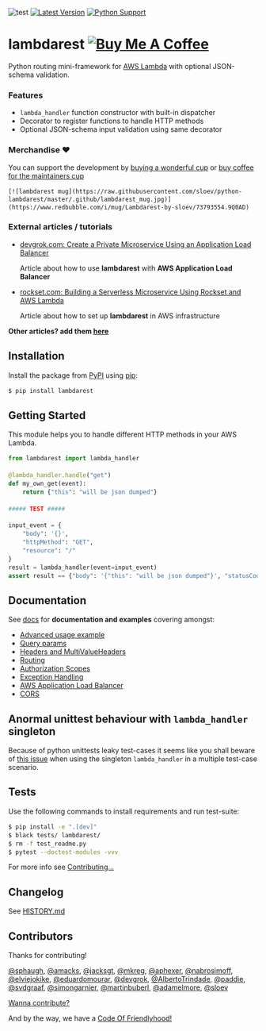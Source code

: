 ![test](https://github.com/sloev/python-lambdarest/actions/workflows/test.yml/badge.svg) [![Latest Version](https://img.shields.io/pypi/v/lambdarest.svg)](https://pypi.python.org/pypi/lambdarest) [![Python Support](https://img.shields.io/pypi/pyversions/lambdarest.svg)](https://pypi.python.org/pypi/lambdarest) 


# lambdarest  <a href="https://www.buymeacoffee.com/sloev" target="_blank"><img src="https://cdn.buymeacoffee.com/buttons/default-pink.png" alt="Buy Me A Coffee" height="51px" width="217px"></a>

Python routing mini-framework for [AWS Lambda](https://aws.amazon.com/lambda/) with optional JSON-schema validation.

### Features

* `lambda_handler` function constructor with built-in dispatcher
* Decorator to register functions to handle HTTP methods
* Optional JSON-schema input validation using same decorator

### Merchandise ❤️

You can support the development by [buying a wonderful cup](https://www.redbubble.com/i/mug/Lambdarest-by-sloev/73793554.9Q0AD) or [buy coffee for the maintainers cup](https://buymeacoffee.com/sloev)

    [![lambdarest mug](https://raw.githubusercontent.com/sloev/python-lambdarest/master/.github/lambdarest_mug.jpg)](https://www.redbubble.com/i/mug/Lambdarest-by-sloev/73793554.9Q0AD)

### External articles / tutorials

* [devgrok.com: Create a Private Microservice Using an Application Load Balancer](http://www.devgrok.com/2019/03/create-private-microservice-using.html)

  Article about how to use **lambdarest** with **AWS Application Load Balancer**

* [rockset.com: Building a Serverless Microservice Using Rockset and AWS Lambda](https://rockset.com/blog/building-a-serverless-microservice-using-rockset-and-aws-lambda/)

  Article about how to set up **lambdarest** in AWS infrastructure

**Other articles? add them [here](https://github.com/trustpilot/python-lambdarest/issues/55)**

## Installation

Install the package from [PyPI](http://pypi.python.org/pypi/) using [pip](https://pip.pypa.io/):

```bash
$ pip install lambdarest
```

## Getting Started

This module helps you to handle different HTTP methods in your AWS Lambda.

```python
from lambdarest import lambda_handler

@lambda_handler.handle("get")
def my_own_get(event):
    return {"this": "will be json dumped"}

##### TEST #####

input_event = {
    "body": '{}',
    "httpMethod": "GET",
    "resource": "/"
}
result = lambda_handler(event=input_event)
assert result == {"body": '{"this": "will be json dumped"}', "statusCode": 200, "headers":{}}
```

## Documentation

See [docs](https://github.com/trustpilot/python-lambdarest/blob/master/docs/README.md) for **documentation and examples** covering amongst:

* [Advanced usage example](https://github.com/trustpilot/python-lambdarest/blob/master/docs/README.md#advanced-usage)
* [Query params](https://github.com/trustpilot/python-lambdarest/blob/master/docs/README.md#query-params)
* [Headers and MultiValueHeaders](https://github.com/trustpilot/python-lambdarest/blob/master/docs/README.md#headers-and-multivalueheaders)
* [Routing](https://github.com/trustpilot/python-lambdarest/blob/master/docs/README.md#routing)
* [Authorization Scopes](https://github.com/trustpilot/python-lambdarest/blob/master/docs/README.md#authorization-scopes)
* [Exception Handling](https://github.com/trustpilot/python-lambdarest/blob/master/docs/README.md#exception-handling)
* [AWS Application Load Balancer](https://github.com/trustpilot/python-lambdarest/blob/master/docs/README.md#aws-application-load-balancer)
* [CORS](https://github.com/trustpilot/python-lambdarest/blob/master/docs/README.md#cors)


## Anormal unittest behaviour with `lambda_handler` singleton

Because of python unittests leaky test-cases it seems like you shall beware of [this issue](https://github.com/trustpilot/python-lambdarest/issues/16) when using the singleton `lambda_handler` in a multiple test-case scenario.

## Tests

Use the following commands to install requirements and run test-suite:

```bash
$ pip install -e ".[dev]"
$ black tests/ lambdarest/
$ rm -f test_readme.py
$ pytest --doctest-modules -vvv
```

For more info see [Contributing...](https://github.com/trustpilot/python-lambdarest/blob/master/docs/CONTRIBUTING.md)

## Changelog

See [HISTORY.md](https://github.com/trustpilot/python-lambdarest/blob/master/docs/HISTORY.md)

## Contributors

Thanks for contributing!

[@sphaugh](https://github.com/sphaugh), [@amacks](https://github.com/amacks), [@jacksgt](https://github.com/jacksgt), [@mkreg](https://github.com/mkreg), [@aphexer](https://github.com/aphexer), [@nabrosimoff](https://github.com/nabrosimoff), [@elviejokike](https://github.com/elviejokike), [@eduardomourar](https://github.com/eduardomourar), [@devgrok](https://github.com/devgrok), [@AlbertoTrindade](https://github.com/AlbertoTrindade), [@paddie](https://github.com/paddie), [@svdgraaf](https://github.com/svdgraaf), [@simongarnier](https://github.com/simongarnier), [@martinbuberl](https://github.com/martinbuberl), [@adamelmore](https://github.com/adamelmore), [@sloev](https://github.com/sloev)

[Wanna contribute?](https://github.com/trustpilot/python-lambdarest/blob/master/docs/CONTRIBUTING.md)

And by the way, we have a [Code Of Friendlyhood!](https://github.com/trustpilot/python-lambdarest/blob/master/docs/CODE_OF_CONDUCT.md)

